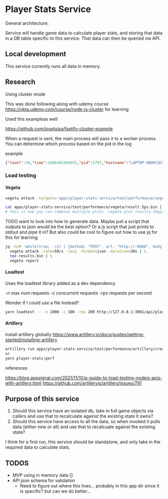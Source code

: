 # Player Stats Service

General architecture:

Service will handle game data to calculate player stats, and storing that data in a DB table specific to this service.
That data can then be queried via API.

## Local development

This service currently runs all data in memory.

## Research

Using cluster mode

This was done following along with udemy course <https://okta.udemy.com/course/node-js-cluster> for learning

Used this exampleas well

<https://github.com/joseluisq/fastify-cluster-example>

When a request is sent, the main process will pass it to a worker process. You can determine which process based on the pid in the log

example

```json
{"level":30,"time":1666465566935,"pid":5797,"hostname":"LAPTOP-8B8RCQC5","reqId":"req-1","req":{"method":"GET","url":"/api/player-stats/b2c50e39-5b5e-4b4e-9ea6-34fab6cd4b7d","hostname":"127.0.0.1:3001","remoteAddress":"127.0.0.1","remotePort":37708},"msg":"incoming request"}
```

### Load testing

#### Vegeta

```bash
vegeta attack -targets='apps/player-stats-service/test/performance/vegeta/target.list' -rate=5 -duration=5s > apps/player-stats-service/test/performance/vegeta/result.5ps.bin

cat apps/player-stats-service/test/performance/vegeta/result.5ps.bin | vegeta plot > apps/player-stats-service/test/performance/vegeta/plot.50qps.html
# this is how you can combine multiple plots  vegeta plot results.50qps.bin results.100qps.bin > plot.html
```

TODO want to look into how to generate data. Maybe just a script that outputs to json would be the best option? Or a js script that just prints to stdout and pipe it in?
But also could be cool to figure out how to use jq for this for learning

```bash
jq -ncM 'while(true; .+1) | {method: "POST", url: "http://:6060", body: {id: .} | @base64 }' | \
  vegeta attack -rate=50/s -lazy -format=json -duration=30s | \
  tee results.bin | \
  vegeta report
```

#### Loadtest

Uses the loadtest library added as a dev dependency

-n max num requests
-c concurrent requests
-rps requests per second

Wonder if I could use a file instead?

```bash
yarn loadtest -- -n 1000 -c 100 -rps 200 http://127.0.0.1:3001/api/player-stats -P '{"key":"8e231613-1e16-4ec9-9366-2cfd1700edd1","date":"1663789971740","description":"Test Game","duration":null,"winningPlayerKey":"f3a96d83-4c0d-4739-8a49-48115a26f57d","scoreHistory":[{"key":"546d988f-50e5-49d6-b4fe-352f5f363691","playerKey":"b2c50e39-5b5e-4b4e-9ea6-34fab6cd4b7d","gameKey":"8e231613-1e16-4ec9-9366-2cfd1700edd1","score":23,"initialScore":0,"order":0,"scores":[{"key":"ee1b478b-1e9d-472b-8b16-638182964c94","playerScoreHistoryKey":"546d988f-50e5-49d6-b4fe-352f5f363691","score":23,"initialScore":0,"order":0,"scores":[23]}]},{"key":"2870af7f-632d-4f75-995f-da5ced263fa7","playerKey":"008b31f7-7d3b-45ab-aa3d-7ba46a1c2d7f","gameKey":"8e231613-1e16-4ec9-9366-2cfd1700edd1","score":12,"initialScore":0,"order":0,"scores":[{"key":"b3c08053-18a1-48cc-b60f-f1f748357738","playerScoreHistoryKey":"2870af7f-632d-4f75-995f-da5ced263fa7","score":12,"initialScore":0,"order":0,"scores":[12]}]}]}'
```

#### Artillery

install artillery globally <https://www.artillery.io/docs/guides/getting-started/installing-artillery>

```bash
artillery run apps/player-stats-service/test/performance/artillery/create_player_stats.yml
or
yarn player-stats:perf
```

references

<https://blog.appsignal.com/2021/11/10/a-guide-to-load-testing-nodejs-apis-with-artillery.html>
<https://github.com/artilleryio/artillery/issues/791>

## Purpose of this service

1. Should this service have an isolated db, take in full game objects via callers and use that to recalculate against the existing state it owns?
2. Should this service have access to all the data, so when invoked it pulls data (either new or all) and use that to recalcuate against the existing state?

I think for a first run, this service should be standalone, and only take in the required data to calculate stats.

## TODOS

- MVP using in memory data []
- API json schema for validaiton
  - Need to figure out where this lives... probably in this app dir since it is specific? but can we do better...
